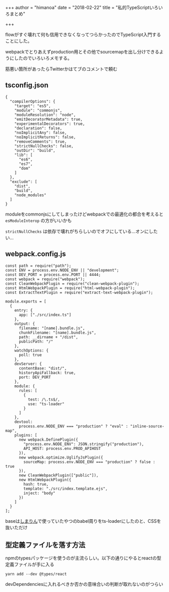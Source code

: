 +++
author = "himanoa"
date = "2018-02-22"
title = "私的TypeScriptいろいろまとめ"

+++

flowがすぐ壊れて何も信用できなくなってつらかったのでTypeScript入門することにした。

webpackでとりあえずproduction用とその他でsourcemapを出し分けできるようにしたのでいろいろメモする。

筋悪い箇所があったらTwitterかはてブのコメントで頼む

## tsconfig.json

```
{
  "compilerOptions": {
    "target": "es5",
    "module": "commonjs",
    "moduleResolution": "node",
    "emitDecoratorMetadata": true,
    "experimentalDecorators": true,
    "declaration": false,
    "noImplicitAny": false,
    "noImplicitReturns": false,
    "removeComments": true,
    "strictNullChecks": false,
    "outDir": "build",
    "lib": [
      "es6",
      "es7",
      "dom"
    ]
  },
  "exclude": [
    "dist",
    "build",
    "node_modules"
  ]
}

```

moduleをcommonjsにしてしまったけどwebpackでの最適化の都合を考えると  `esModuleInterop` の方がいいかも

`strictNullChecks` は依存で壊れがちらしいのでオフにしている…オンにしたい…

## webpack.config.js

```
const path = require("path");
const ENV = process.env.NODE_ENV || "development";
const DEV_PORT = process.env.PORT || 4444;
const webpack = require("webpack");
const CleanWebpackPlugin = require("clean-webpack-plugin");
const HtmlWebpackPlugin = require("html-webpack-plugin");
const ExtractTextPlugin = require("extract-text-webpack-plugin");

module.exports = [
  {
    entry: {
      app: ["./src/index.ts"]
    },
    output: {
      filename: "[name].bundle.js",
      chunkFilename: "[name].bundle.js",
      path: __dirname + "/dist",
      publicPath: "/"
    },
    watchOptions: {
      poll: true
    },
    devServer: {
      contentBase: "dist/",
      historyApiFallback: true,
      port: DEV_PORT
    },
    module: {
      rules: [
        {
          test: /\.ts$/,
          use: "ts-loader"
        }
      ]
    },
    devtool:
      process.env.NODE_ENV === "production" ? "eval" : "inline-source-map",
    plugins: [
      new webpack.DefinePlugin({
        "process.env.NODE_ENV": JSON.stringify("production"),
        API_HOST: process.env.PROD_APIHOST
      }),
      new webpack.optimize.UglifyJsPlugin({
        sourceMap: process.env.NODE_ENV === "production" ? false : true
      }),
      new CleanWebpackPlugin(["public"]),
      new HtmlWebpackPlugin({
        hash: true,
        template: "./src/index.template.ejs",
        inject: "body"
      })
    ]
  }
];
```
baseは[しまりん](https://github.com/himanoa/shimarin)で使っていたやつのbabel周りをts-loaderにしたのと、CSSを抜いただけ

## 型定義ファイルを落す方法

npmのtypesパッケージを使うのが主流らしい。以下の通りにやるとreactの型定義ファイルが手に入る

```
yarn add --dev @types/react
```

devDependenciesに入れるべきか否かの意味合いの判断が取れないのがつらい

